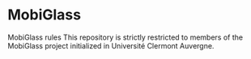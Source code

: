 # MobiGlass
MobiGlass rules
This repository is strictly restricted to members of the MobiGlass project initialized in Université Clermont Auvergne.

